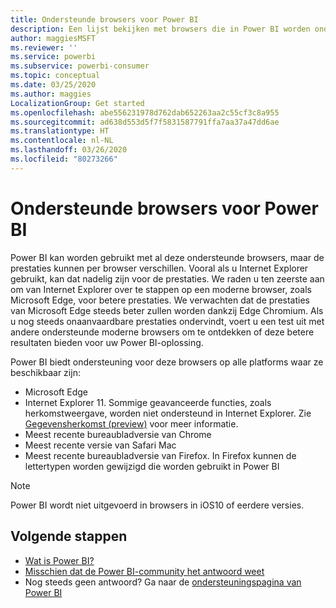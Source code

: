 ```yaml
---
title: Ondersteunde browsers voor Power BI
description: Een lijst bekijken met browsers die in Power BI worden ondersteund
author: maggiesMSFT
ms.reviewer: ''
ms.service: powerbi
ms.subservice: powerbi-consumer
ms.topic: conceptual
ms.date: 03/25/2020
ms.author: maggies
LocalizationGroup: Get started
ms.openlocfilehash: abe556231978d762dab652263aa2c55cf3c8a955
ms.sourcegitcommit: ad638d553d5f7f5831587791ffa7aa37a47dd6ae
ms.translationtype: HT
ms.contentlocale: nl-NL
ms.lasthandoff: 03/26/2020
ms.locfileid: "80273266"
---
```

# <a name="supported-browsers-for-power-bi"></a>Ondersteunde browsers voor Power BI

Power BI kan worden gebruikt met al deze ondersteunde browsers, maar de prestaties kunnen per browser verschillen. Vooral als u Internet Explorer gebruikt, kan dat nadelig zijn voor de prestaties. We raden u ten zeerste aan om van Internet Explorer over te stappen op een moderne browser, zoals Microsoft Edge, voor betere prestaties. We verwachten dat de prestaties van Microsoft Edge steeds beter zullen worden dankzij Edge Chromium. Als u nog steeds onaanvaardbare prestaties ondervindt, voert u een test uit met andere ondersteunde moderne browsers om te ontdekken of deze betere resultaten bieden voor uw Power BI-oplossing.

Power BI biedt ondersteuning voor deze browsers op alle platforms waar ze beschikbaar zijn:

- Microsoft Edge
- Internet Explorer 11. Sommige geavanceerde functies, zoals herkomstweergave, worden niet ondersteund in Internet Explorer. Zie [Gegevensherkomst (preview)](collaborate-share/service-data-lineage.md) voor meer informatie.
- Meest recente bureaubladversie van Chrome
- Meest recente versie van Safari Mac
- Meest recente bureaubladversie van Firefox. In Firefox kunnen de lettertypen worden gewijzigd die worden gebruikt in Power BI 

> [!NOTE]
> Power BI wordt niet uitgevoerd in browsers in iOS10 of eerdere versies.

## <a name="next-steps"></a>Volgende stappen
* [Wat is Power BI?](power-bi-overview.md)
* [Misschien dat de Power BI-community het antwoord weet](https://community.powerbi.com/)
* Nog steeds geen antwoord? Ga naar de [ondersteuningspagina van Power BI](https://powerbi.microsoft.com/support/)
